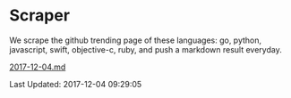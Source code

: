 # Scraper

We scrape the github trending page of these languages: go, python, javascript, swift, objective-c, ruby, and push a markdown result everyday.

[2017-12-04.md](https://github.com/henson/Scraper/blob/master/2017-12-04.md)

Last Updated: 2017-12-04 09:29:05
